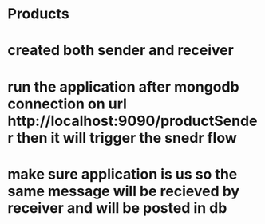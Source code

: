 # Products


# created both sender and receiver

# run the application after mongodb connection on url http://localhost:9090/productSender then it will trigger the snedr flow

# make sure application is us so the same message will be recieved by receiver and will be posted in db
